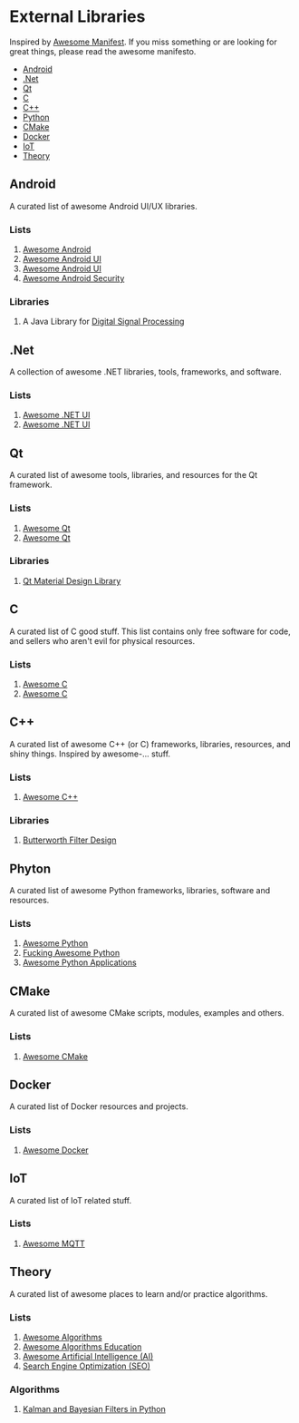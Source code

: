 # External Libraries
Inspired by [Awesome Manifest](https://github.com/sindresorhus/awesome). If you miss something or are looking for great things, please read the awesome manifesto.

 - [Android](#android)
 - [.Net](#net)
 - [Qt](#qt)
 - [C](#cc)
 - [C++](#cpp)
 - [Python](#py)
 - [CMake](#cmake)
 - [Docker](#docker)
 - [IoT](#iot)
 - [Theory](#theory)

## <a name="android"></a> Android
A curated list of awesome Android UI/UX libraries.
### Lists
 1. [Awesome Android](https://github.com/JStumpp/awesome-android)
 2. [Awesome Android UI](https://github.com/wasabeef/awesome-android-ui/blob/master/README.md)
 3. [Awesome Android UI](https://github.com/thanhtoan1196/awesome-android-ui/blob/master/README.md)
 4. [Awesome Android Security](https://github.com/ashishb/android-security-awesome#readme)
### Libraries
 1. A Java Library for [Digital Signal Processing](https://github.com/psambit9791/jDSP)

 
## <a name="net"></a> .Net
A collection of awesome .NET libraries, tools, frameworks, and software.
### Lists
 1. [Awesome .NET UI](https://github.com/quozd/awesome-dotnet)
 2. [Awesome .NET UI](https://github.com/uhub/awesome-c-sharp)
 
## <a name="qt"></a> Qt
A curated list of awesome tools, libraries, and resources for the Qt framework.
### Lists
 1. [Awesome Qt](https://github.com/JesseTG/awesome-qt)
 2. [Awesome Qt](https://github.com/fffaraz/awesome-qt)
### Libraries
 1. [Qt Material Design Library](https://github.com/laserpants/qt-material-widgets)

## <a name="cc"></a> C
A curated list of C good stuff. This list contains only free software for code, and sellers who aren't evil for physical resources.
### Lists
 1. [Awesome C](https://github.com/aleksandar-todorovic/awesome-c)
 2. [Awesome C](https://notabug.org/koz.ross/awesome-c)

## <a name="cpp"></a> C++
A curated list of awesome C++ (or C) frameworks, libraries, resources, and shiny things. Inspired by awesome-... stuff.
### Lists
 1. [Awesome C++](https://github.com/fffaraz/awesome-cpp)
### Libraries
 1. [Butterworth Filter Design](https://github.com/ruohoruotsi/Butterworth-Filter-Design)

## <a name="py"></a> Phyton
A curated list of awesome Python frameworks, libraries, software and resources.
### Lists
 1. [Awesome Python](https://github.com/vinta/awesome-python)
 2. [Fucking Awesome Python](https://github.com/trananhkma/fucking-awesome-python)
 3. [Awesome Python Applications](https://github.com/mahmoud/awesome-python-applications)

## <a name="cmake"></a> CMake
A curated list of awesome CMake scripts, modules, examples and others.
### Lists
 1. [Awesome CMake](https://github.com/onqtam/awesome-cmake)
 
## <a name="docker"></a> Docker
A curated list of Docker resources and projects.
### Lists
 1. [Awesome Docker](https://github.com/veggiemonk/awesome-docker#readme)

## <a name="iot"></a> IoT
A curated list of IoT related stuff.
### Lists
 1. [Awesome MQTT](https://github.com/hobbyquaker/awesome-mqtt)

## <a name="theory"></a> Theory
A curated list of awesome places to learn and/or practice algorithms.
### Lists
 1. [Awesome Algorithms](https://github.com/tayllan/awesome-algorithms)
 2. [Awesome Algorithms Education](https://github.com/gaerae/awesome-algorithms-education)
 3. [Awesome Artificial Intelligence (AI)](https://github.com/owainlewis/awesome-artificial-intelligence#readme)
 4. [Search Engine Optimization (SEO)](https://github.com/marcobiedermann/search-engine-optimization#readme)
### Algorithms
 1. [Kalman and Bayesian Filters in Python](https://github.com/rlabbe/Kalman-and-Bayesian-Filters-in-Python)

